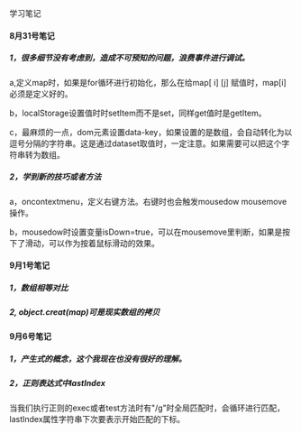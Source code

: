 学习笔记

#### 8月31号笔记

##### 1，很多细节没有考虑到，造成不可预知的问题，浪费事件进行调试。

a,定义map时，如果是for循环进行初始化，那么在给map[ i] [j] 赋值时，map[i]必须是定义好的。

b，localStorage设置值时时setItem而不是set，同样get值时是getItem。

c，最麻烦的一点，dom元素设置data-key，如果设置的是数组，会自动转化为以逗号分隔的字符串。这是通过dataset取值时，一定注意。如果需要可以把这个字符串转为数组。

##### 2，学到新的技巧或者方法

a，oncontextmenu，定义右键方法。右键时也会触发mousedow mousemove操作。

b，mousedow时设置变量isDown=true，可以在mousemove里判断，如果是按下了滑动，可以作为按着鼠标滑动的效果。
#### 9月1号笔记
##### 1，数组相等对比
##### 2, object.creat(map)可是现实数组的拷贝
#### 9月6号笔记
##### 1，产生式的概念，这个我现在也没有很好的理解。
##### 2，正则表达式中lastIndex
当我们执行正则的exec或者test方法时有"/g"时全局匹配时，会循环进行匹配，
lastIndex属性字符串下次要表示开始匹配的下标。







